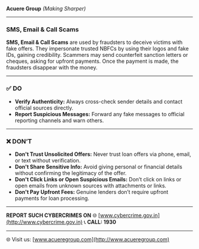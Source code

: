 **Acuere Group**
_(Making Sharper)_

---

### **SMS, Email & Call Scams**

**SMS, Email & Call Scams** are used by fraudsters to deceive victims with fake offers. They impersonate trusted NBFCs by using their logos and fake IDs, gaining credibility. Scammers may send counterfeit sanction letters or cheques, asking for upfront payments. Once the payment is made, the fraudsters disappear with the money.

---

### ✅ DO

- **Verify Authenticity:** Always cross-check sender details and contact official sources directly.
- **Report Suspicious Messages:** Forward any fake messages to official reporting channels and warn others.

---

### ❌ DON’T

- **Don't Trust Unsolicited Offers:** Never trust loan offers via phone, email, or text without verification.
- **Don't Share Sensitive Info:** Avoid giving personal or financial details without confirming the legitimacy of the offer.
- **Don't Click Links or Open Suspicious Emails:** Don’t click on links or open emails from unknown sources with attachments or links.
- **Don't Pay Upfront Fees:** Genuine lenders don’t require upfront payments for loan processing.

---

**REPORT SUCH CYBERCRIMES ON**
🌐 [www.cybercrime.gov.in](http://www.cybercrime.gov.in)
📞 **CALL: 1930**

---

🌐 Visit us: [www.acueregroup.com](http://www.acueregroup.com)
